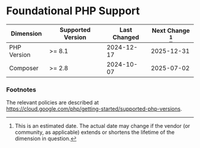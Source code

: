 # Foundational PHP Support

| Dimension   | Supported Version | Last Changed | Next Change [^next-change] |
|-------------|-------------------|--------------|----------------------------|
| PHP Version | >= 8.1            | 2024-12-17   | 2025-12-31                 |
| Composer    | >= 2.8            | 2024-10-07   | 2025-07-02                 |

[^next-change]: This is an estimated date. The actual date may change if the
vendor (or community, as applicable) extends or shortens the lifetime of the
dimension in question.

### Footnotes

The relevant policies are described at https://cloud.google.com/php/getting-started/supported-php-versions.
